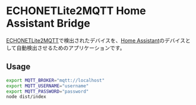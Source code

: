 # ECHONETLite2MQTT Home Assistant Bridge

[ECHONETLite2MQTT](https://github.com/banban525/echonetlite2mqtt)で検出されたデバイスを、[Home Assistant](https://www.home-assistant.io/)のデバイスとして自動検出させるためのアプリケーションです。

## Usage

```sh
export MQTT_BROKER="mqtt://localhost"
export MQTT_USERNAME="username"
export MQTT_PASSWORD="password"
node dist/index
```
